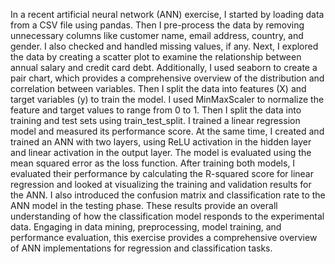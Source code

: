 In a recent artificial neural network (ANN) exercise, I started by loading data from a CSV file using pandas. Then I pre-process the data  by removing unnecessary columns like customer name, email address, country, and gender. I also checked and handled missing values, if any.
 Next, I explored the data by creating a scatter plot to examine the relationship between annual salary and credit card debt. Additionally, I used seaborn to create a pair chart, which provides a comprehensive overview of the distribution and correlation between variables. Then I split the data into features (X) and target variables (y) to train the model.
 I used MinMaxScaler to normalize the feature and target values to range from 0 to  1. Then I split the data into training and test sets using train_test_split. I trained a linear regression model and measured its performance score. At the same time, I created and trained an ANN with two layers, using ReLU activation  in the hidden layer and linear activation in the output layer. The model is evaluated using the mean squared error as the loss function.
 After training both models, I evaluated their performance by calculating the R-squared score for linear regression and looked at visualizing the training and validation results  for the ANN. I also introduced the confusion matrix and classification rate to the ANN model in the testing phase.
These results provide an overall understanding of how the classification model responds to the experimental data. Engaging in data mining, preprocessing, model training, and performance evaluation, this exercise provides a comprehensive overview of ANN implementations for regression and classification tasks.
